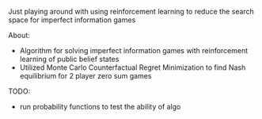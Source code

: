 Just playing around with using reinforcement learning to reduce the search space for imperfect information games

About: 
- Algorithm for solving imperfect information games with reinforcement learning of public belief states
- Utilized Monte Carlo Counterfactual Regret Minimization to find Nash equilibrium for 2 player zero sum games

TODO:
- run probability functions to test the ability of algo
